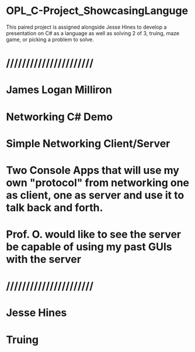 # OPL_C-Project_ShowcasingLanguge
This paired project is assigned alongside Jesse Hines to develop a presentation on C# as a language as well as solving 2 of 3, truing, maze game, or picking a problem to solve.

# //////////////////////
# James Logan Milliron
# Networking C# Demo

# Simple Networking Client/Server

# Two Console Apps that will use my own "protocol" from networking one as client, one as server and use it to talk back and forth.
# Prof. O. would like to see the server be capable of using my past GUIs with the server


# //////////////////////
# Jesse Hines
# Truing
